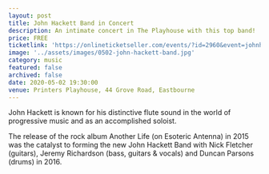```yaml
---
layout: post
title: John Hackett Band in Concert
description: An intimate concert in The Playhouse with this top band!
price: FREE
ticketlink: 'https://onlineticketseller.com/events/?id=2960&event=johnhackettbandinconcert'
image: '../assets/images/0502-john-hackett-band.jpg'
category: music
featured: false
archived: false
date: 2020-05-02 19:30:00
venue: Printers Playhouse, 44 Grove Road, Eastbourne
---
```


John Hackett is known for his distinctive flute sound in the world of progressive music and as an accomplished soloist.

The release of the rock album Another Life (on Esoteric Antenna) in 2015 was the catalyst to forming the new John Hackett Band with Nick Fletcher (guitars), Jeremy Richardson (bass, guitars & vocals) and Duncan Parsons (drums) in 2016.